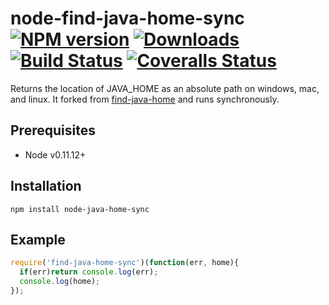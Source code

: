 # node-find-java-home-sync [![NPM version][npm-image]][npm-url] [![Downloads][downloads-image]][npm-url] [![Build Status][travis-image]][travis-url] [![Coveralls Status][coveralls-image]][coveralls-url]

Returns the location of JAVA_HOME as an absolute path on windows, mac, and
linux.  It forked from [find-java-home](https://github.com/jsdevel/node-find-java-home) and runs synchronously.

## Prerequisites
* Node v0.11.12+

## Installation
`npm install node-java-home-sync`

## Example
````javascript
require('find-java-home-sync')(function(err, home){
  if(err)return console.log(err);
  console.log(home);
});
````


[downloads-image]: http://img.shields.io/npm/dm/find-java-home-sync.svg
[npm-url]: https://npmjs.org/package/find-java-home-sync
[npm-image]: https://badge.fury.io/js/find-java-home-sync.svg

[travis-url]: https://travis-ci.org/lazyjin/node-find-java-home-sync
[travis-image]: https://travis-ci.org/lazyjin/node-find-java-home-sync.svg?branch=master

[coveralls-url]: https://coveralls.io/github/lazyjin/node-find-java-home-sync?branch=master
[coveralls-image]: https://coveralls.io/repos/github/lazyjin/node-find-java-home-sync/badge.svg?branch=master
